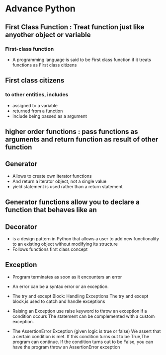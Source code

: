 # Advance Python 

## First Class Function : Treat function just like anyother object or variable
### First-class function
- A programming language is said to be First class function if it treats functions as First class citizens
## First class citizens 
### to other entities, includes 
- assigned to a variable
- returned from a function
- include being passed as a argument

## higher order functions : pass functions as arguments and return function as result of other function


## Generator
- Allows  to create own iterator functions
- And return a iterator object, not a single value
- yield statement is used rather than a return statement

##  Generator functions allow you to declare a function that behaves like an 

## Decorator
- is a design pattern in Python that allows a user to add new functionality to an existing object without modifying its structure
- Follows functions first class concept

## Exception
 - Program terminates as soon as it encounters an error
 - An error can be a syntax error or an exception.

- The try and except Block: Handling Exceptions
The try and except block,is used to catch and handle exceptions

- Raising an Exception
use raise keyword  to throw an exception if a condition occurs
The statement can be complemented with a custom exception.

- The AssertionError Exception (given logic is true or false)
We assert that a certain condition is met.
If this condition turns out to be True,The program can continue.
If the condition turns out to be False, you can have the program throw an AssertionError exception

